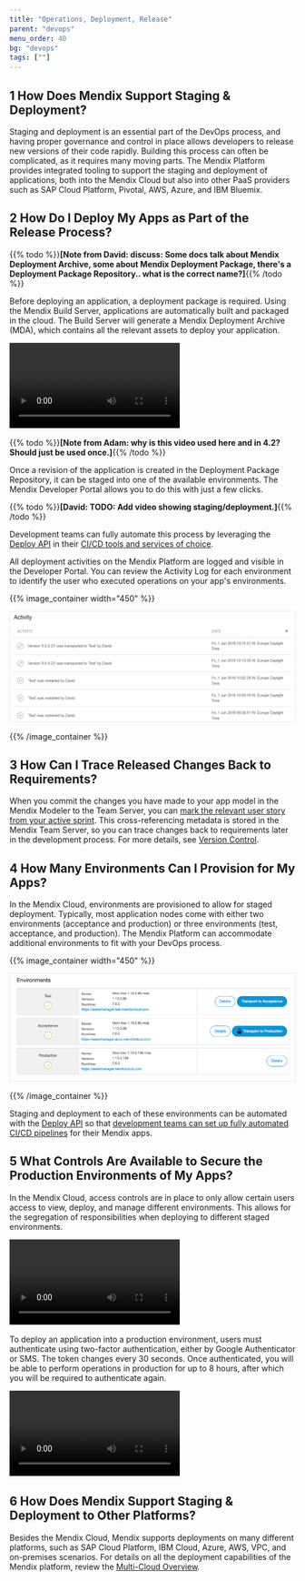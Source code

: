 ```yaml
---
title: "Operations, Deployment, Release"
parent: "devops"
menu_order: 40
bg: "devops"
tags: [""]
---
```


## 1 How Does Mendix Support Staging & Deployment?

Staging and deployment is an essential part of the DevOps process, and having proper governance and control in place allows developers to release new versions of their code rapidly. Building this process can often be complicated, as it requires many moving parts. The Mendix Platform provides integrated tooling to support the staging and deployment of applications, both into the Mendix Cloud but also into other PaaS providers such as SAP Cloud Platform, Pivotal, AWS, Azure, and IBM Bluemix.

## 2 How Do I Deploy My Apps as Part of the Release Process?

{{% todo %}}**[Note from David: discuss: Some docs talk about Mendix Deployment Archive, some about Mendix Deployment Package, there's a Deployment Package Repository.. what is the correct name?]**{{% /todo %}}

Before deploying an application, a deployment package is required. Using the Mendix Build Server, applications are automatically built and packaged in the cloud. The Build Server will generate a Mendix Deployment Archive (MDA), which contains all the relevant assets to deploy your application.

<video controls src="attachments/DO_BuildingRevisionFromCloudPortal.mp4">Create a versioned deployment package from the Mendix Developer Portal</video>

{{% todo %}}**[Note from Adam: why is this video used here and in 4.2? Should just be used once.]**{{% /todo %}}

Once a revision of the application is created in the Deployment Package Repository, it can be staged into one of the available environments. The Mendix Developer Portal allows you to do this with just a few clicks.

{{% todo %}}**[David: TODO: Add video showing staging/deployment.]**{{% /todo %}}

Development teams can fully automate this process by leveraging the [Deploy API](https://docs.mendix.com/apidocs-mxsdk/apidocs/deploy-api) in their [CI/CD tools and services of choice](cicd#cicd-other-tools).

All deployment activities on the Mendix Platform are logged and visible in the Developer Portal. You can review the Activity Log for each environment to identify the user who executed operations on your app's environments.

{{% image_container width="450" %}}

![](attachments/activity-log.png)

{{% /image_container %}}

## 3 How Can I Trace Released Changes Back to Requirements?

When you commit the changes you have made to your app model in the Mendix Modeler to the Team Server, you can [mark the relevant user story from your active sprint](version-control#cross-reference). This cross-referencing metadata is stored in the Mendix Team Server, so you can trace changes back to requirements later in the development process. For more details, see [Version Control](version-control).

## 4 How Many Environments Can I Provision for My Apps?

In the Mendix Cloud, environments are provisioned to allow for staged deployment. Typically, most application nodes come with either two environments (acceptance and production) or three environments (test, acceptance, and production). The Mendix Platform can accommodate additional environments to fit with your DevOps process.

{{% image_container width="450" %}}

![](attachments/DO_StagingEnvironments.png)

{{% /image_container %}}

Staging and deployment to each of these environments can be automated with the [Deploy API](https://docs.mendix.com/apidocs-mxsdk/apidocs/deploy-api) so that [development teams can set up fully automated CI/CD pipelines](cicd#cicd-other-tools) for their Mendix apps.

## 5 What Controls Are Available to Secure the Production Environments of My Apps?

In the Mendix Cloud, access controls are in place to only allow certain users access to view, deploy, and manage different environments. This allows for the segregation of responsibilities when deploying to different staged environments.

<video controls src="attachments/NodePermissions2.mp4">Fine-grained permission control for all users in the development team</video>

To deploy an application into a production environment, users must authenticate using two-factor authentication, either by Google Authenticator or SMS. The token changes every 30 seconds. Once authenticated, you will be able to perform operations in production for up to 8 hours, after which you will be required to authenticate again.

<video controls src="attachments/DO_GoogleAuthenticator.mp4">Production operations are secured through two-factor authentication</video>

## 6 How Does Mendix Support Staging & Deployment to Other Platforms?

Besides the Mendix Cloud, Mendix supports deployments on many different platforms, such as SAP Cloud Platform, IBM Cloud, Azure, AWS, VPC, and on-premises scenarios. For details on all the deployment capabilities of the Mendix platform, review the  [Multi-Cloud Overview](../app-capabilities/multi-cloud-overview).
